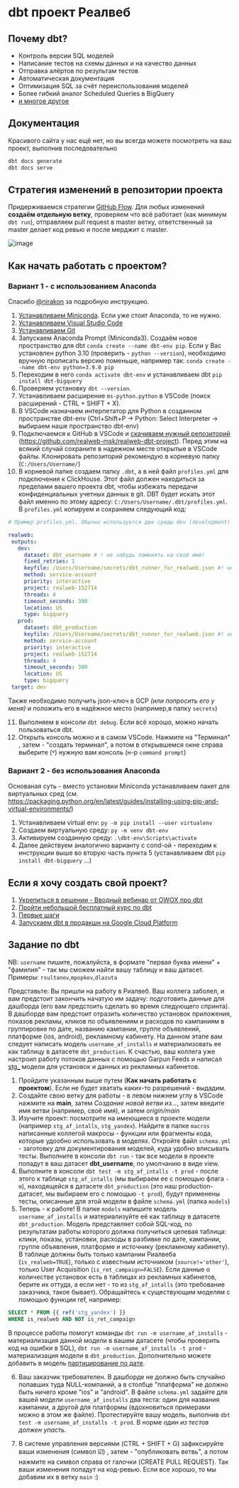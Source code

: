 # dbt проект Реалвеб

## Почему dbt?

* Контроль версии SQL моделей
* Написание тестов на схемы данных и на качество данных
* Отправка алёртов по результам тестов
* Автоматическая документация
* Оптимизация SQL за счёт переиспользования моделей
* Более гибкий аналог Scheduled Queries в BigQuery
* [и многое другое](https://docs.getdbt.com/docs/introduction)

## Документация

Красивого сайта у нас ещё нет, но вы всегда можете посмотреть на ваш проект, выполнив последовательно
```sh
dbt docs generate
dbt docs serve
``` 

## Стратегия изменений в репозитории проекта

Придерживаемся стратегии [GitHub Flow](https://docs.github.com/en/get-started/quickstart/github-flow). Для любых изменений **создаём отдельную ветку**, проверяем что всё работает (как минимум `dbt run`), отправляем pull request в master ветку, ответственный за master делает код ревью и после мерджит с master.

![image](https://user-images.githubusercontent.com/43750521/170499387-7873e660-1654-469e-a940-69b70f432189.png)

## Как начать работать с проектом?

### Вариант 1 - с использованием Anaconda

Спасибо [@nirakon](https://github.com/nirakon) за подробную инструкцию.

1. [Устанавливаем Miniconda](https://docs.conda.io/en/latest/miniconda.html). Если уже стоит Anaconda, то не нужно.
2. [Устанавливаем Visual Studio Code](https://code.visualstudio.com/download)
3. [Устанавливаем Git](https://git-scm.com/download)
4. Запускаем Anaconda Prompt (Miniconda3). Создаём новое пространство для dbt `conda create --name dbt-env pip`.
Если у Вас установлен python 3.10 (проверить - `python --version`), необходимо вручную прописать версию поменьше, например так: `conda create --name dbt-env python=3.9.0 pip`
5. Переходим в него `conda activate dbt-env` и устанавливаем dbt  `pip install dbt-bigquery`
6. Проверяем установку `dbt --version`. 
7. Устанавливаем расширение `ms-python.python` в VSCode (поиск расширений - CTRL + SHIFT + X).
8. В VSCode назначаем интерпетатор для Python в созданном пространстве dbt-env (Ctrl+Shift+P -> Python: Select Interpreter -> выбираем наше пространство dbt-env)
9. Подключаемся к GitHub в VSCode и [скачиваем нужный репозиторий](https://code.visualstudio.com/docs/editor/versioncontrol#_cloning-a-repository) (https://github.com/realweb-msk/realweb-dbt-project). Перед этим на всякий случай сохраните в надежном месте открытые в VSCode файлы. Клонировать репозиторий рекомендую в корневую папку (`C:/Users/Username/`)
10. В корневой папке создаем папку `.dbt`,  а в ней файл `profiles.yml` для подключения к ClickHouse. Этот файл должен находиться за пределами вашего проекта dbt, чтобы избежать передачи конфиденциальных учетных данных в git. DBT будет искать этот файл именно по этому адресу: `C:/Users/Username/.dbt/profiles.yml`. В `profiles.yml` копируем и сохраняем следующий код:

 ```yml
# Пример profiles.yml. Обычно используется две среды dev (development) и prod (production)

realweb:
  outputs:
    dev:
      dataset: dbt_username # ! не забудь поменять на своё имя!
      fixed_retries: 1
      keyfile: /Users/Username/secrets/dbt_runner_for_realweb.json #! не забудь поменять на адрес до своего json-ключа!
      method: service-account
      priority: interactive
      project: realweb-152714
      threads: 4
      timeout_seconds: 300
      location: US
      type: bigquery
    prod:
      dataset: dbt_production
      keyfile: /Users/Username/secrets/dbt_runner_for_realweb.json #! не забудь поменять на адрес до своего json-ключа!
      method: service-account
      priority: interactive
      project: realweb-152714
      threads: 4
      timeout_seconds: 300
      location: US
      type: bigquery
  target: dev
 ```
Также необходимо получить json-ключ в GCP *(или попросить его у меня)* и положить его в надёжное место (например,в папку `secrets`)

11. Выполняем в консоли `dbt debug`. Если всё хорошо, можно начать пользоваться dbt.
12. Открыть консоль можно и в самом VSCode. Нажмите на "Терминал" , затем - "создать терминал", а потом в открывшемся окне справа выберите (˅) нужную вам консоль (н-р `command prompt`) 

### Вариант 2 - без использования Anaconda

Основаная суть - вместо установки Miniconda устанавливаем пакет для виртуальных сред (см. https://packaging.python.org/en/latest/guides/installing-using-pip-and-virtual-environments/)

1. Устанавливаем virtual env: `py -m pip install --user virtualenv`
2. Создаем виртуальную среду: `py -m venv dbt-env`
3. Активируем созданную среду: `.\dbt-env\Scripts\activate`
4. Далее действуем аналогично варианту с cond-ой - переходим к инструкции выше во вторую часть пункта 5 (устанавливаем dbt `pip install dbt-bigquery` ...)

## Если я хочу создать свой проект?

1. [Укрепиться в решении - Вводный вебинар от OWOX про dbt](https://www.youtube.com/watch?v=eLDV_y0Chow)
2. [Пройти небольшой бесплатный курс по dbt](https://courses.getdbt.com/)
3. [Первые шаги](https://docs.getdbt.com/dbt-cli/install/overview)
4. [Запускаем dbt в продакшн на Google Cloud Platform](https://github.com/realweb-msk/realweb-dbt)

## Задание по dbt

NB: `username` пишите, пожалуйста, в формате "первая буква имени" + "фамилия" - так мы сможем найти вашу таблицу и ваш датасет. Примеры: `rsultanov`,`mpopkov`,`dlazuta`

Представьте: Вы пришли на работу в Риалвеб. Ваш коллега заболел, и вам предстоит закончить начатую им задачу: подготовить данные для дашборда (его вам предстоить сделать во время следующего спринта). В дашборде вам предстоит отразить количество установок приложения, показов рекламы, кликов по объявлениям и расходов по кампаниям в группировке по дате, названию кампании, группе объявлений, платформе (ios, android), рекламному кабинету. На данном этапе вам следует написать модель `username_af_installs` и материализовать ее как таблицу в датасете `dbt_production`.
К счастью, ваш коллега уже настроил работу потоков данных с помощью Garpun Feeds и написал [stg_](https://youtu.be/qOx8l_QFz9I?t=21) модели для установок и данных из рекламных кабинетов.

1. Пройдите указанным выше путем (**Как начать работать с проектом**). Если не будет хватать каких-то разрешений - выдадим.
2. Создайте свою ветку для работы - в левом нижнем углу в VSCode нажмите на **main**, затем *Создание новой ветви из...*, затем введите имя ветви (например, своё имя), и затем *origin/main*
3. Изучите проект: посмотрите на имеющиеся в проекте модели (например `stg_af_intalls`, `stg_yandex`). Найдите в папке `macros` написанные коллегой макросы - функции или фрагменты кода, которые удообно использовать в моделях. Откройте файл `schema.yml`  - заготовку для документирования моделей, куда удобно вписывать тесты. Выполните в консоли `dbt run` - так все модели в проекте попадут в ваш датасет **dbt_username**, по умолчанию в виде view.
4. Выполните в консоли `dbt test -m stg_af_intalls -t prod` - после этого к таблице `stg_af_intalls` (мы выбираем ее с помощью флага `-m`), находящейся в датасете `dbt_production` (это наш production-датасет, мы выбираем его с помощью `-t prod`), будут применены тесты, описанные для этой модели в файле `schema.yml` (папка `models`)
5. Теперь - к работе! В папке `models` напишите модель `username_af_installs` и материализуйте её как таблицу в датасете `dbt_production`. Модель представляет собой SQL-код, по результатам работы которого должна получиться целевая таблица: клики, показы, установки, расходы в разбивке по дате, кампании, группе объявления, платформе и источнику (рекламному кабинету). В таблице должны быть только кампании Риалвеба (`is_realweb=TRUE`), только с известным источником (`source!='other'`), только User Acquisition (`is_ret_campaign=FALSE`). Если данные о количестве установок есть в таблицах из рекламных кабинетов, берите их оттуда, а если нет - то из `stg_af_intalls` (это требование заказчика, такое бывает). Обращайтесь к существующим моделям с помощью функции ref, например: 
```sql
SELECT * FROM {{ ref('stg_yandex') }}
WHERE is_realweb AND NOT is_ret_campaign
```
В процессе работы помогут команды  `dbt run -m username_af_installs` - материализация данной модели в вашем датасете (чтобы проверить код на ошибки в SQL),
`dbt run -m username_af_installs -t prod` - материализация модели в `dbt_production`.
Дополнительно можете добавить в модель [партицирование по дате](https://docs.getdbt.com/reference/resource-configs/bigquery-configs#using-table-partitioning-and-clustering).

6. Ваш заказчик требователен. В дашборде не должно быть случайно попавших туда NULL-компаний, а в столбце "платформа" не должно быть ничего кроме "ios" и "android". В файле `schema.yml` задайте для вашей модели `username_af_installs` два теста: один для названия кампании, а другой для платформы (вдохновиться примерами можно в этом же файле). Протестируйте вашу модель, выполнив `dbt test -m username_af_installs -t prod`. В норме *один из тестов должен упасть*.

7. В системе управления версиями (CTRL + SHIFT + G) зафиксируйте ваши изменения (символ ☑️) , затем - "опубликовать ветвь", а потом  нажмите на символ справа от галочки (CREATE PULL REQUEST). Так ваши изменения попадут на код-ревью. Если все хорошо, то мы добавим их в ветку `main` :)
